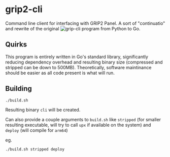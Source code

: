 # grip2-cli

Command line client for interfacing with GRIP2 Panel. A sort of "continuatio" and rewrite of the original 
![grip-cli](https://bitbucket.resideo.com/projects/GRIP/repos/grip-cli/browse) program from Python to Go. 


## Quirks
This program is entirely written in Go's standard library, significantly reducing dependency overhead and resulting binary size 
(compressed and stripped can be down to 500MB). Theoretically, software maintinance should be easier as all code present is what
will run.

## Building
```
./build.sh
```
Resulting binary `cli` will be created.



Can also provide a couple arguments to `build.sh` like `stripped` (for smaller resulting executable, will try to call `upx` if available
on the system) and `deploy` (will compile for `arm64`)


eg.
```
./build.sh stripped deploy
```
